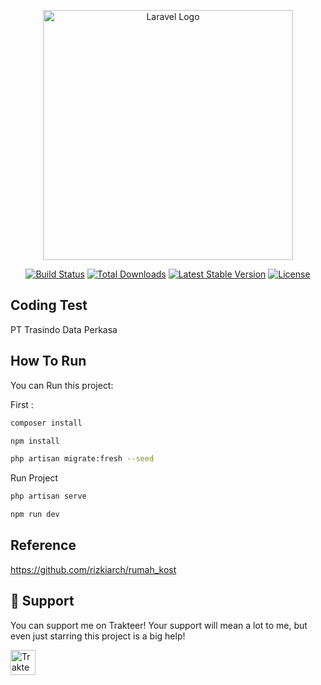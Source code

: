 <p align="center"><a href="https://laravel.com" target="_blank"><img src="https://raw.githubusercontent.com/laravel/art/master/logo-lockup/5%20SVG/2%20CMYK/1%20Full%20Color/laravel-logolockup-cmyk-red.svg" width="400" alt="Laravel Logo"></a></p>

<p align="center">
<a href="https://github.com/laravel/framework/actions"><img src="https://github.com/laravel/framework/workflows/tests/badge.svg" alt="Build Status"></a>
<a href="https://packagist.org/packages/laravel/framework"><img src="https://img.shields.io/packagist/dt/laravel/framework" alt="Total Downloads"></a>
<a href="https://packagist.org/packages/laravel/framework"><img src="https://img.shields.io/packagist/v/laravel/framework" alt="Latest Stable Version"></a>
<a href="https://packagist.org/packages/laravel/framework"><img src="https://img.shields.io/packagist/l/laravel/framework" alt="License"></a>
</p>

## Coding Test
PT Trasindo Data Perkasa

## How To Run

You can Run this project:

First :
```bash
composer install
```

```bash
npm install
```

```bash
php artisan migrate:fresh --seed
```

Run Project

```bash
php artisan serve
```

```bash
npm run dev
```

## Reference
https://github.com/rizkiarch/rumah_kost

<p></p>

<h2 id="dukungan">💌 Support</h2>

You can support me on Trakteer! Your support will mean a lot to me, but even just starring this project is a big help!

<p></p>

<a href="https://trakteer.id/mhdrzk" target="_blank"><img id="wse-buttons-preview" src="https://cdn.trakteer.id/images/embed/trbtn-red-6.png" height="40" style="border:0px;height:40px;" alt="Trakteer Saya"></a>

<p></p>
